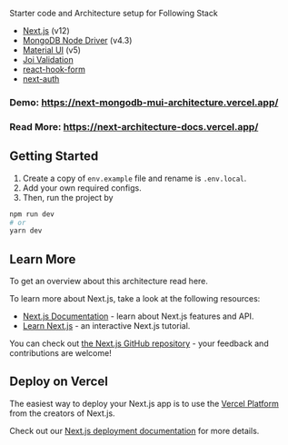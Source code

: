 Starter code and Architecture setup for Following Stack

- [Next.js](https://nextjs.org/) (v12)
- [MongoDB Node Driver](https://docs.mongodb.com/drivers/node/current/) (v4.3)
- [Material UI](https://mui.com) (v5)
- [Joi Validation](https://joi.dev)
- [react-hook-form](https://react-hook-form.com/)
- [next-auth](https://next-auth.js.org/)

### Demo: https://next-mongodb-mui-architecture.vercel.app/

### Read More: https://next-architecture-docs.vercel.app/

## Getting Started

1. Create a copy of `env.example` file and rename is `.env.local`.
2. Add your own required configs.
3. Then, run the project by

```bash
npm run dev
# or
yarn dev
```

## Learn More

To get an overview about this architecture read here.

To learn more about Next.js, take a look at the following resources:

- [Next.js Documentation](https://nextjs.org/docs) - learn about Next.js features and API.
- [Learn Next.js](https://nextjs.org/learn) - an interactive Next.js tutorial.

You can check out [the Next.js GitHub repository](https://github.com/vercel/next.js/) - your feedback and contributions are welcome!

## Deploy on Vercel

The easiest way to deploy your Next.js app is to use the [Vercel Platform](https://vercel.com/new?utm_medium=default-template&filter=next.js&utm_source=create-next-app&utm_campaign=create-next-app-readme) from the creators of Next.js.

Check out our [Next.js deployment documentation](https://nextjs.org/docs/deployment) for more details.
